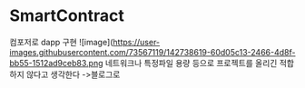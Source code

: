 # SmartContract
컴포저로 dapp 구현
![image](https://user-images.githubusercontent.com/73567119/142738619-60d05c13-2466-4d8f-bb55-1512ad9ceb83.png
네트워크나 특정파일 용량 등으로 프로젝트를 올리긴 적합하지 않다고 생각한다 ->블로그로 
